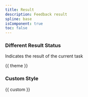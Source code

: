 ```yaml
---
title: Result
description: Feedback result
spline: base
isComponent: true
toc: false
---
```


### Different Result Status

Indicates the result of the current task

{{ theme }}

### Custom Style

{{ custom }}
